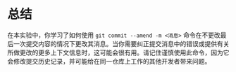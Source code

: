 # 总结

在本实验中，你学习了如何使用 `git commit --amend -m <消息>` 命令在不更改最后一次提交内容的情况下更改其消息。当你需要纠正提交消息中的错误或提供有关所做更改的更多上下文信息时，这可能会很有用。请记住谨慎使用此命令，因为它会修改提交历史记录，并可能给在同一仓库上工作的其他开发者带来问题。
